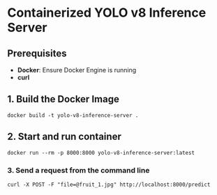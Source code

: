 # Containerized YOLO v8 Inference Server

## Prerequisites

- **Docker**: Ensure Docker Engine is running
- **curl**

## 1. Build the Docker Image
`docker build -t yolo-v8-inference-server .`

## 2. Start and run container
`docker run --rm -p 8000:8000 yolo-v8-inference-server:latest`

### 3. Send a request from the command line
`curl -X POST -F "file=@fruit_1.jpg" http://localhost:8000/predict`
